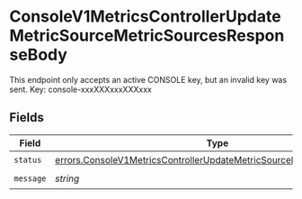 # ConsoleV1MetricsControllerUpdateMetricSourceMetricSourcesResponseBody

This endpoint only accepts an active CONSOLE key, but an invalid key was sent. Key: console-xxxXXXxxxXXXxxx


## Fields

| Field                                                                                                                                                            | Type                                                                                                                                                             | Required                                                                                                                                                         | Description                                                                                                                                                      |
| ---------------------------------------------------------------------------------------------------------------------------------------------------------------- | ---------------------------------------------------------------------------------------------------------------------------------------------------------------- | ---------------------------------------------------------------------------------------------------------------------------------------------------------------- | ---------------------------------------------------------------------------------------------------------------------------------------------------------------- |
| `status`                                                                                                                                                         | [errors.ConsoleV1MetricsControllerUpdateMetricSourceMetricSourcesStatus](../../models/errors/consolev1metricscontrollerupdatemetricsourcemetricsourcesstatus.md) | :heavy_check_mark:                                                                                                                                               | N/A                                                                                                                                                              |
| `message`                                                                                                                                                        | *string*                                                                                                                                                         | :heavy_check_mark:                                                                                                                                               | N/A                                                                                                                                                              |